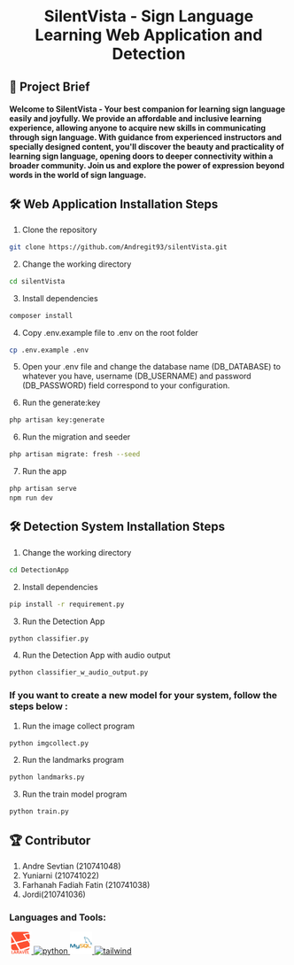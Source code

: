 <h1 align="center">SilentVista - Sign Language Learning Web Application and Detection</h1>
<h2>🔭 Project Brief</h2>

#### Welcome to SilentVista - Your best companion for learning sign language easily and joyfully. We provide an affordable and inclusive learning experience, allowing anyone to acquire new skills in communicating through sign language. With guidance from experienced instructors and specially designed content, you'll discover the beauty and practicality of learning sign language, opening doors to deeper connectivity within a broader community. Join us and explore the power of expression beyond words in the world of sign language.

## 🛠️ Web Application Installation Steps

1. Clone the repository

```bash
git clone https://github.com/Andregit93/silentVista.git
```

2. Change the working directory

```bash
cd silentVista
```

3. Install dependencies

```bash
composer install
```

4. Copy .env.example file to .env on the root folder

```bash
cp .env.example .env
```

5. Open your .env file and change the database name (DB_DATABASE) to whatever you have, username (DB_USERNAME) and password (DB_PASSWORD) field correspond to your configuration.

6. Run the generate:key

```bash
php artisan key:generate
```

6. Run the migration and seeder

```bash
php artisan migrate: fresh --seed
```

7. Run the app

```bash
php artisan serve
npm run dev
```

## 🛠️ Detection System Installation Steps

1. Change the working directory

```bash
cd DetectionApp
```

2. Install dependencies

```bash
pip install -r requirement.py
```

3. Run the Detection App

```bash
python classifier.py
```

4. Run the Detection App with audio output

```bash
python classifier_w_audio_output.py
```

### If you want to create a new model for your system, follow the steps below : 

1. Run the image collect program

```bash
python imgcollect.py
```

2. Run the landmarks program

```bash
python landmarks.py
```

3. Run the train model program 

```bash
python train.py
```


## 🏆 Contributor

1. Andre Sevtian (210741048)
2. Yuniarni (210741022)
3. Farhanah Fadiah Fatin (210741038)
4. Jordi(210741036)

<h3 align="left">Languages and Tools:</h3>
<p align="left"><a href="https://laravel.com/" target="_blank" rel="noreferrer"> <img src="https://raw.githubusercontent.com/devicons/devicon/master/icons/laravel/laravel-plain-wordmark.svg" alt="laravel" width="40" height="40"/> </a> <a href="https://www.python.org/" target="_blank" rel="noreferrer"> <img src="https://cdn.jsdelivr.net/gh/devicons/devicon/icons/python/python-original-wordmark.svg" alt="python" width="40" height="40"/> </a> <a href="https://www.mysql.com/" target="_blank" rel="noreferrer"> <img src="https://raw.githubusercontent.com/devicons/devicon/master/icons/mysql/mysql-original-wordmark.svg" alt="mysql" width="40" height="40"/> </a> <a href="https://tailwindcss.com/" target="_blank" rel="noreferrer"> <img src="https://www.vectorlogo.zone/logos/tailwindcss/tailwindcss-icon.svg" alt="tailwind" width="40" height="40"/> </a> </p>
